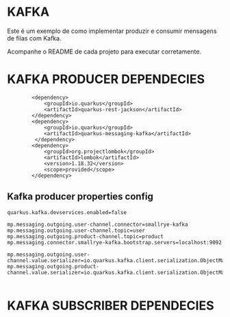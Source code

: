 # KAFKA 
Este é um exemplo de como implementar produzir e consumir mensagens de filas com Kafka.

Acompanhe o README de cada projeto para executar corretamente.

# KAFKA PRODUCER DEPENDECIES
```
        <dependency>
            <groupId>io.quarkus</groupId>
            <artifactId>quarkus-rest-jackson</artifactId>
        </dependency>
        <dependency>
            <groupId>io.quarkus</groupId>
            <artifactId>quarkus-messaging-kafka</artifactId>
         </dependency>
        <dependency>
            <groupId>org.projectlombok</groupId>
            <artifactId>lombok</artifactId>
            <version>1.18.32</version>
            <scope>provided</scope>
        </dependency>
```
## Kafka producer properties config
```
quarkus.kafka.devservices.enabled=false

mp.messaging.outgoing.user-channel.connector=smallrye-kafka
mp.messaging.outgoing.user-channel.topic=user
mp.messaging.outgoing.product-channel.topic=product
mp.messaging.connector.smallrye-kafka.bootstrap.servers=localhost:9092

mp.messaging.outgoing.user-channel.value.serializer=io.quarkus.kafka.client.serialization.ObjectMapperSerializer
mp.messaging.outgoing.product-channel.value.serializer=io.quarkus.kafka.client.serialization.ObjectMapperSerializer


```

# KAFKA SUBSCRIBER DEPENDECIES
